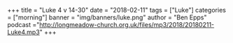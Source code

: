 +++
title = "Luke 4 v 14-30"
date = "2018-02-11"
tags = ["Luke"]
categories = ["morning"]
banner = "img/banners/luke.png"
author = "Ben Epps"
podcast ="http://longmeadow-church.org.uk/files/mp3/2018/20180211-Luke4.mp3"
+++
